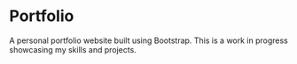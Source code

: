 # Portfolio
A personal portfolio website built using Bootstrap. This is a work in progress showcasing my skills and projects.
